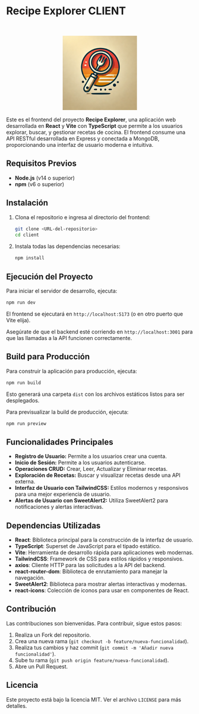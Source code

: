 # Recipe Explorer CLIENT
<br/>

<p align="center">
  <img src="./src/assets/Recipe-Explorer.jpg" alt="Logo del Proyecto" width="200">
</p>

Este es el frontend del proyecto **Recipe Explorer**, una aplicación web desarrollada en **React** y **Vite** con **TypeScript** que permite a los usuarios explorar, buscar, y gestionar recetas de cocina. El frontend consume una API RESTful desarrollada en Express y conectada a MongoDB, proporcionando una interfaz de usuario moderna e intuitiva.

## **Requisitos Previos**

- **Node.js** (v14 o superior)
- **npm** (v6 o superior)

## **Instalación**

1. Clona el repositorio e ingresa al directorio del frontend:
   ```bash
   git clone <URL-del-repositorio>
   cd client
   ```

2. Instala todas las dependencias necesarias:
   ```bash
   npm install
   ```

## **Ejecución del Proyecto**

Para iniciar el servidor de desarrollo, ejecuta:

```bash
npm run dev
```

El frontend se ejecutará en `http://localhost:5173` (o en otro puerto que Vite elija).

Asegúrate de que el backend esté corriendo en `http://localhost:3001` para que las llamadas a la API funcionen correctamente.

## **Build para Producción**

Para construir la aplicación para producción, ejecuta:

```bash
npm run build
```

Esto generará una carpeta `dist` con los archivos estáticos listos para ser desplegados.

Para previsualizar la build de producción, ejecuta:

```bash
npm run preview
```

## **Funcionalidades Principales**

- **Registro de Usuario:** Permite a los usuarios crear una cuenta.
- **Inicio de Sesión:** Permite a los usuarios autenticarse.
- **Operaciones CRUD:** Crear, Leer, Actualizar y Eliminar recetas.
- **Exploración de Recetas:** Buscar y visualizar recetas desde una API externa.
- **Interfaz de Usuario con TailwindCSS:** Estilos modernos y responsivos para una mejor experiencia de usuario.
- **Alertas de Usuario con SweetAlert2:** Utiliza SweetAlert2 para notificaciones y alertas interactivas.

## **Dependencias Utilizadas**

- **React**: Biblioteca principal para la construcción de la interfaz de usuario.
- **TypeScript**: Superset de JavaScript para el tipado estático.
- **Vite**: Herramienta de desarrollo rápida para aplicaciones web modernas.
- **TailwindCSS**: Framework de CSS para estilos rápidos y responsivos.
- **axios**: Cliente HTTP para las solicitudes a la API del backend.
- **react-router-dom**: Biblioteca de enrutamiento para manejar la navegación.
- **SweetAlert2**: Biblioteca para mostrar alertas interactivas y modernas.
- **react-icons**: Colección de iconos para usar en componentes de React.

## **Contribución**

Las contribuciones son bienvenidas. Para contribuir, sigue estos pasos:

1. Realiza un Fork del repositorio.
2. Crea una nueva rama (`git checkout -b feature/nueva-funcionalidad`).
3. Realiza tus cambios y haz commit (`git commit -m 'Añadir nueva funcionalidad'`).
4. Sube tu rama (`git push origin feature/nueva-funcionalidad`).
5. Abre un Pull Request.

## **Licencia**

Este proyecto está bajo la licencia MIT. Ver el archivo `LICENSE` para más detalles.